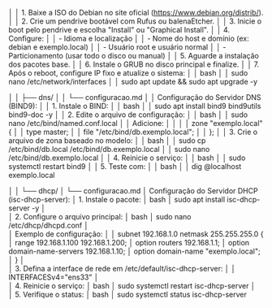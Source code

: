 │   │   1. Baixe a ISO do Debian no site oficial (https://www.debian.org/distrib/).
│   │   2. Crie um pendrive bootável com Rufus ou balenaEtcher.
│   │   3. Inicie o boot pelo pendrive e escolha "Install" ou "Graphical Install".
│   │   4. Configure:
│   │      - Idioma e localização
│   │      - Nome do host e domínio (ex: debian e exemplo.local)
│   │      - Usuário root e usuário normal
│   │      - Particionamento (usar todo o disco ou manual)
│   │   5. Aguarde a instalação dos pacotes base.
│   │   6. Instale o GRUB no disco principal e finalize.
│   │   7. Após o reboot, configure IP fixo e atualize o sistema:
│   │      bash
│   │      sudo nano /etc/network/interfaces
│   │      sudo apt update && sudo apt upgrade -y

│
│   ├── dns/
│   │   └── configuracao.md
│   │      Configuração do Servidor DNS (BIND9):
│   │      1. Instale o BIND:
│   │         bash
│   │         sudo apt install bind9 bind9utils bind9-doc -y
│   │      2. Edite o arquivo de configuração:
│   │         bash
│   │         sudo nano /etc/bind/named.conf.local
│   │         Adicione:
│   │         │   │         zone "exemplo.local" {
│   │             type master;
│   │             file "/etc/bind/db.exemplo.local";
│   │         };
│   │      3. Crie o arquivo de zona baseado no modelo:
│   │         bash
│   │         sudo cp /etc/bind/db.local /etc/bind/db.exemplo.local
│   │         sudo nano /etc/bind/db.exemplo.local
│   │      4. Reinicie o serviço:
│   │         bash
│   │         sudo systemctl restart bind9
│   │      5. Teste com:
│   │         bash
│   │         dig @localhost exemplo.local

│
│   └── dhcp/
│       └── configuracao.md
│          Configuração do Servidor DHCP (isc-dhcp-server):
│          1. Instale o pacote:
│          bash
│          sudo apt install isc-dhcp-server -y
│          
│          2. Configure o arquivo principal:
│          bash
│          sudo nano /etc/dhcp/dhcpd.conf
│          
│          Exemplo de configuração:
│          │          subnet 192.168.1.0 netmask 255.255.255.0 {
│              range 192.168.1.100 192.168.1.200;
│              option routers 192.168.1.1;
│              option domain-name-servers 192.168.1.10;
│              option domain-name "exemplo.local";
│          }
│         
│          3. Defina a interface de rede em /etc/default/isc-dhcp-server:
│          │          INTERFACESv4="ens33"
│         
│          4. Reinicie o serviço:
│          bash
│          sudo systemctl restart isc-dhcp-server
│          
│          5. Verifique o status:
│          bash
│          sudo systemctl status isc-dhcp-server
